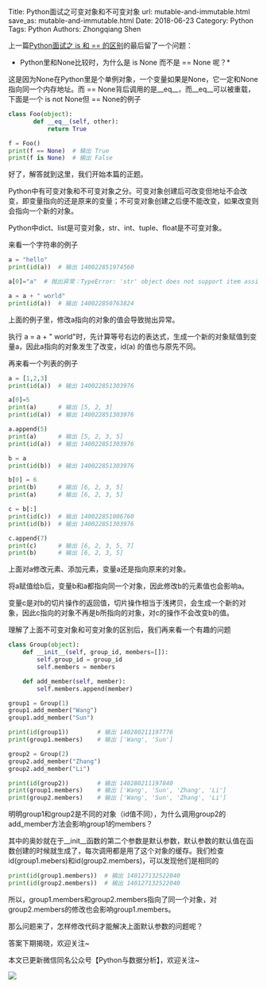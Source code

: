 Title: Python面试之可变对象和不可变对象
url: mutable-and-immutable.html
save_as: mutable-and-immutable.html
Date: 2018-06-23
Category: Python
Tags: Python
Authors: Zhongqiang Shen

上一篇[Python面试之 is 和 == 的区别](https://zhuanlan.zhihu.com/p/35219174)的最后留了一个问题：

*  Python里和None比较时，为什么是 is None 而不是 == None 呢？*

这是因为None在Python里是个单例对象，一个变量如果是None，它一定和None指向同一个内存地址。而 == None背后调用的是\_\_eq\_\_，而\_\_eq\_\_可以被重载，下面是一个 is not None但 == None的例子

```python
class Foo(object):
       def __eq__(self, other):
           return True

f = Foo()
print(f == None)  # 输出 True
print(f is None)  # 输出 False

```

好了，解答就到这里，我们开始本篇的正题。




Python中有可变对象和不可变对象之分。可变对象创建后可改变但地址不会改变，即变量指向的还是原来的变量；不可变对象创建之后便不能改变，如果改变则会指向一个新的对象。

Python中dict、list是可变对象，str、int、tuple、float是不可变对象。

来看一个字符串的例子

```python
a = "hello"
print(id(a))  # 输出 140022851974560

a[0]="a"  # 抛出异常：TypeError: 'str' object does not support item assignment

a = a + " world"
print(id(a))  # 输出 140022850763824

```

上面的例子里，修改a指向的对象的值会导致抛出异常。

执行 a = a + " world"时，先计算等号右边的表达式，生成一个新的对象赋值到变量a，因此a指向的对象发生了改变，id(a) 的值也与原先不同。




再来看一个列表的例子

```python
a = [1,2,3]
print(id(a))  # 输出 140022851303976

a[0]=5
print(a)      # 输出 [5, 2, 3]
print(id(a))  # 输出 140022851303976

a.append(5)
print(a)      # 输出 [5, 2, 3, 5]
print(id(a))  # 输出 140022851303976

b = a
print(id(b))  # 输出 140022851303976

b[0] = 6
print(b)      # 输出 [6, 2, 3, 5]
print(a)      # 输出 [6, 2, 3, 5]

c = b[:]
print(id(c))  # 输出 140022851006760
print(id(b))  # 输出 140022851303976

c.append(7)
print(c)      # 输出 [6, 2, 3, 5, 7]
print(b)      # 输出 [6, 2, 3, 5]

```

上面对a修改元素、添加元素，变量a还是指向原来的对象。

将a赋值给b后，变量b和a都指向同一个对象，因此修改b的元素值也会影响a。

变量c是对b的切片操作的返回值，切片操作相当于浅拷贝，会生成一个新的对象，因此c指向的对象不再是b所指向的对象，对c的操作不会改变b的值。




理解了上面不可变对象和可变对象的区别后，我们再来看一个有趣的问题

```python
class Group(object):
    def __init__(self, group_id, members=[]):
        self.group_id = group_id
        self.members = members

    def add_member(self, member):
        self.members.append(member)

group1 = Group(1)
group1.add_member("Wang")
group1.add_member("Sun")

print(id(group1))        # 输出 140280211197776
print(group1.members)    # 输出 ['Wang', 'Sun']

group2 = Group(2)
group2.add_member("Zhang")
group2.add_member("Li")

print(id(group2))        # 输出 140280211197840 
print(group1.members)    # 输出 ['Wang', 'Sun', 'Zhang', 'Li']
print(group2.members)    # 输出 ['Wang', 'Sun', 'Zhang', 'Li']

```

明明group1和group2是不同的对象（id值不同），为什么调用group2的add\_member方法会影响group1的members？

其中的奥妙就在于\_\_init\_\_函数的第二个参数是默认参数，默认参数的默认值在函数创建的时候就生成了，每次调用都是用了这个对象的缓存。我们检查id(group1.mebers)和id(group2.members)，可以发现他们是相同的

```python
print(id(group1.members))  # 输出 140127132522040
print(id(group2.members))  # 输出 140127132522040

```

所以，group1.members和group2.members指向了同一个对象，对group2.members的修改也会影响group1.members。




那么问题来了，怎样修改代码才能解决上面默认参数的问题呢？




答案下期揭晓，欢迎关注~




本文已更新微信同名公众号【Python与数据分析】，欢迎关注~

![]({static}/images/v2-e9b0b9b9584ccdd3ff4c96b7ecfd8a56_r.jpg)







